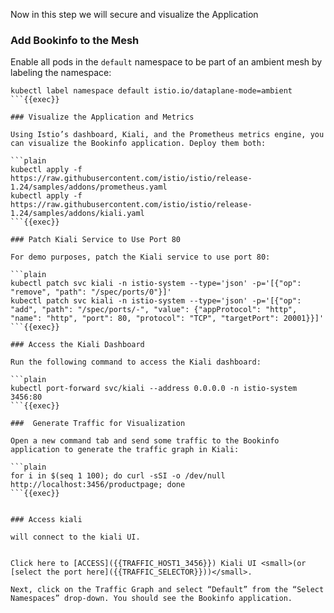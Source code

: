 Now in this step we will secure and visualize the Application

### Add Bookinfo to the Mesh

Enable all pods in the `default` namespace to be part of an ambient mesh by labeling the namespace:

```plain
kubectl label namespace default istio.io/dataplane-mode=ambient
```{{exec}}

### Visualize the Application and Metrics

Using Istio’s dashboard, Kiali, and the Prometheus metrics engine, you can visualize the Bookinfo application. Deploy them both:

```plain
kubectl apply -f https://raw.githubusercontent.com/istio/istio/release-1.24/samples/addons/prometheus.yaml
kubectl apply -f https://raw.githubusercontent.com/istio/istio/release-1.24/samples/addons/kiali.yaml
```{{exec}}

### Patch Kiali Service to Use Port 80

For demo purposes, patch the Kiali service to use port 80:

```plain
kubectl patch svc kiali -n istio-system --type='json' -p='[{"op": "remove", "path": "/spec/ports/0"}]'
kubectl patch svc kiali -n istio-system --type='json' -p='[{"op": "add", "path": "/spec/ports/-", "value": {"appProtocol": "http", "name": "http", "port": 80, "protocol": "TCP", "targetPort": 20001}}]'
```{{exec}}

### Access the Kiali Dashboard

Run the following command to access the Kiali dashboard:

```plain
kubectl port-forward svc/kiali --address 0.0.0.0 -n istio-system 3456:80
```{{exec}}

###  Generate Traffic for Visualization

Open a new command tab and send some traffic to the Bookinfo application to generate the traffic graph in Kiali:

```plain
for i in $(seq 1 100); do curl -sSI -o /dev/null http://localhost:3456/productpage; done
```{{exec}}


### Access kiali

will connect to the kiali UI.


Click here to [ACCESS]({{TRAFFIC_HOST1_3456}}) Kiali UI <small>(or [select the port here]({{TRAFFIC_SELECTOR}}))</small>.

Next, click on the Traffic Graph and select “Default” from the “Select Namespaces” drop-down. You should see the Bookinfo application.

